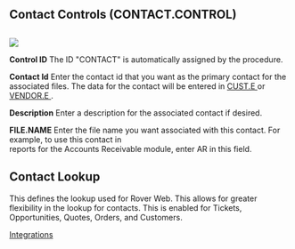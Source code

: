 ##  Contact Controls (CONTACT.CONTROL)

<PageHeader />

##

![](./CONTACT-CONTROL-1.png)

**Control ID** The ID "CONTACT" is automatically assigned by the procedure.  
  
**Contact Id** Enter the contact id that you want as the primary contact for the associated files. The data for the contact will be entered in [ CUST.E ](CUST-E/README.md) or [ VENDOR.E ](../../../../../rover/AP-OVERVIEW/AP-ENTRY/VENDOR-E/README.md) .   
  
**Description** Enter a description for the associated contact if desired.  
  
**FILE.NAME** Enter the file name you want associated with this contact. For
example, to use this contact in  
reports for the Accounts Receivable module, enter AR in this field.  


## Contact Lookup

This defines the lookup used for Rover Web. This allows for greater flexibility in the lookup for contacts. This is enabled for Tickets, Opportunities, Quotes, Orders, and Customers.

[Integrations](../../../../business-suite/integrations/contact-control/README.md#contact-lookup)
  
  
<badge text= "Version 8.10.57" vertical="middle" />

<PageFooter />